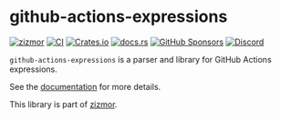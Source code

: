 # github-actions-expressions

[![zizmor](https://img.shields.io/badge/%F0%9F%8C%88-zizmor-white?labelColor=white)](https://zizmor.sh/)
[![CI](https://github.com/zizmorcore/zizmor/actions/workflows/ci.yml/badge.svg)](https://github.com/zizmorcore/zizmor/actions/workflows/ci.yml)
[![Crates.io](https://img.shields.io/crates/v/github-actions-expressions)](https://crates.io/crates/github-actions-expressions)
[![docs.rs](https://img.shields.io/docsrs/github-actions-expressions)](https://docs.rs/github-actions-expressions)
[![GitHub Sponsors](https://img.shields.io/github/sponsors/woodruffw?style=flat&logo=githubsponsors&labelColor=white&color=white)](https://github.com/sponsors/woodruffw)
[![Discord](https://img.shields.io/badge/Discord-%235865F2.svg?logo=discord&logoColor=white)](https://discord.com/invite/PGU3zGZuGG)

`github-actions-expressions` is a parser and library for GitHub Actions expressions.

See the [documentation] for more details.

This library is part of [zizmor].

[documentation]: https://docs.rs/github-actions-expressions
[zizmor]: https://zizmor.sh
